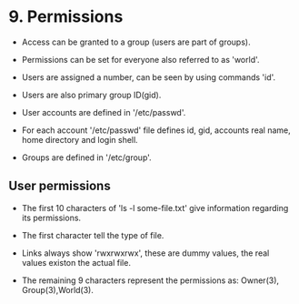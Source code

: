 # 9. Permissions


- Access can be granted to a group (users are part of groups). 

- Permissions can be set for everyone also referred to as 'world'.

- Users are assigned a number, can be seen by using commands 'id'.

- Users are also primary group ID(gid).

- User accounts are defined in '/etc/passwd'. 

- For each account '/etc/passwd' file defines id, gid, accounts real name, home directory and login shell.

- Groups are defined in '/etc/group'.

## User permissions

- The first 10 characters of 'ls -l some-file.txt' give information regarding its permissions.

- The first character tell the type of file.

- Links always show 'rwxrwxrwx', these are dummy values, the real values existon the actual file.

- The remaining 9 characters represent the permissions as: Owner(3), Group(3),World(3).

